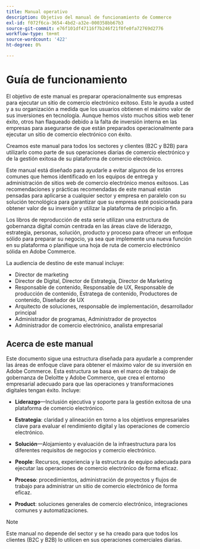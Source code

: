 ```yaml
---
title: Manual operativo
description: Objetivo del manual de funcionamiento de Commerce
exl-id: f072f6ca-3654-4bd2-a32e-000358bb67b3
source-git-commit: e76f101df47116f7b246f21f0fe0fa72769d2776
workflow-type: tm+mt
source-wordcount: '422'
ht-degree: 0%

---
```


# Guía de funcionamiento

El objetivo de este manual es preparar operacionalmente sus empresas para ejecutar un sitio de comercio electrónico exitoso. Esto le ayuda a usted y a su organización a medida que los usuarios obtienen el máximo valor de sus inversiones en tecnología. Aunque hemos visto muchos sitios web tener éxito, otros han flaqueado debido a la falta de inversión interna en las empresas para asegurarse de que están preparados operacionalmente para ejecutar un sitio de comercio electrónico con éxito.

Creamos este manual para todos los sectores y clientes (B2C y B2B) para utilizarlo como parte de sus operaciones diarias de comercio electrónico y de la gestión exitosa de su plataforma de comercio electrónico.

Este manual está diseñado para ayudarle a evitar algunos de los errores comunes que hemos identificado en los equipos de entrega y administración de sitios web de comercio electrónico menos exitosos. Las recomendaciones y prácticas recomendadas de este manual están pensadas para aplicarse a cualquier sector y empresa en paralelo con su solución tecnológica para garantizar que su empresa esté posicionada para obtener valor de su inversión y utilizar la plataforma de principio a fin.

Los libros de reproducción de esta serie utilizan una estructura de gobernanza digital común centrada en las áreas clave de liderazgo, estrategia, personas, solución, producto y proceso para ofrecer un enfoque sólido para preparar su negocio, ya sea que implemente una nueva función en su plataforma o planifique una hoja de ruta de comercio electrónico sólida en Adobe Commerce.

La audiencia de destino de este manual incluye:

- Director de marketing
- Director de Digital, Director de Estrategia, Director de Marketing
- Responsable de contenido, Responsable de UX, Responsable de producción de contenido, Estratega de contenido, Productores de contenido, Diseñador de UX
- Arquitecto de soluciones, responsable de implementación, desarrollador principal
- Administrador de programas, Administrador de proyectos
- Administrador de comercio electrónico, analista empresarial

## Acerca de este manual

Este documento sigue una estructura diseñada para ayudarle a comprender las áreas de enfoque clave para obtener el máximo valor de su inversión en Adobe Commerce. Esta estructura se basa en el marco de trabajo de gobernanza de Deloitte y Adobe Commerce, que crea el entorno empresarial adecuado para que las operaciones y transformaciones digitales tengan éxito. Incluye:

- **Liderazgo**—Inclusión ejecutiva y soporte para la gestión exitosa de una plataforma de comercio electrónico.

- **Estrategia**: claridad y alineación en torno a los objetivos empresariales clave para evaluar el rendimiento digital y las operaciones de comercio electrónico.

- **Solución**—Alojamiento y evaluación de la infraestructura para los diferentes requisitos de negocios y comercio electrónico.

- **People**: Recursos, experiencia y la estructura de equipo adecuada para ejecutar las operaciones de comercio electrónico de forma eficaz.

- **Proceso**: procedimientos, administración de proyectos y flujos de trabajo para administrar un sitio de comercio electrónico de forma eficaz.

- **Product**: soluciones generales de comercio electrónico, integraciones comunes y automatizaciones.

>[!NOTE]
>
>Este manual no depende del sector y se ha creado para que todos los clientes (B2C y B2B) lo utilicen en sus operaciones comerciales diarias.
